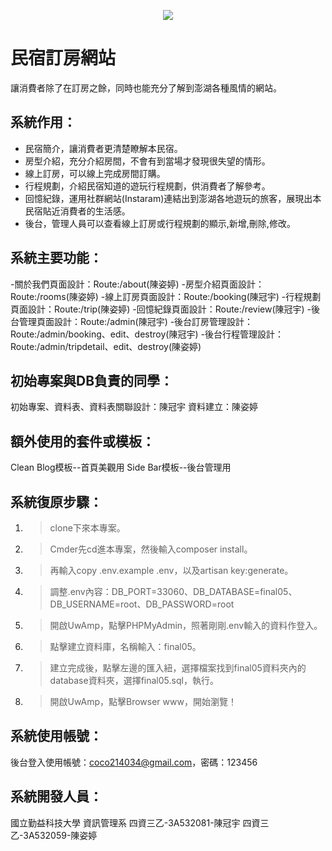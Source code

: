 <p align="center"><img src="https://i.imgur.com/zooZz0l.jpg"></p>

# 民宿訂房網站

讓消費者除了在訂房之餘，同時也能充分了解到澎湖各種風情的網站。

## 系統作用：

- 民宿簡介，讓消費者更清楚瞭解本民宿。
- 房型介紹，充分介紹房間，不會有到當場才發現很失望的情形。
- 線上訂房，可以線上完成房間訂購。
- 行程規劃，介紹民宿知道的遊玩行程規劃，供消費者了解參考。
- 回憶紀錄，運用社群網站(Instaram)連結出到澎湖各地遊玩的旅客，展現出本民宿貼近消費者的生活感。
- 後台，管理人員可以查看線上訂房或行程規劃的顯示,新增,刪除,修改。

## 系統主要功能：

-關於我們頁面設計：Route:/about(陳姿婷)
-房型介紹頁面設計：Route:/rooms(陳姿婷)
-線上訂房頁面設計：Route:/booking(陳冠宇)
-行程規劃頁面設計：Route:/trip(陳姿婷)
-回憶紀錄頁面設計：Route:/review(陳冠宇)
-後台管理頁面設計：Route:/admin(陳冠宇)
-後台訂房管理設計：Route:/admin/booking、edit、destroy(陳冠宇)
-後台行程管理設計：Route:/admin/tripdetail、edit、destroy(陳姿婷)

## 初始專案與DB負責的同學：
初始專案、資料表、資料表關聯設計：陳冠宇
資料建立：陳姿婷

## 額外使用的套件或模板：
Clean Blog模板--首頁美觀用
Side Bar模板--後台管理用

## 系統復原步驟：
1. > clone下來本專案。
2. > Cmder先cd進本專案，然後輸入composer install。
3. >再輸入copy .env.example .env，以及artisan key:generate。
4. > 調整.env內容：DB_PORT=33060、DB_DATABASE=final05、DB_USERNAME=root、DB_PASSWORD=root
5. > 開啟UwAmp，點擊PHPMyAdmin，照著剛剛.env輸入的資料作登入。
6. > 點擊建立資料庫，名稱輸入：final05。
7. > 建立完成後，點擊左邊的匯入紐，選擇檔案找到final05資料夾內的database資料夾，選擇final05.sql，執行。
8. > 開啟UwAmp，點擊Browser www，開始瀏覽！

## 系統使用帳號：
後台登入使用帳號：coco214034@gmail.com，密碼：123456

## 系統開發人員：
國立勤益科技大學 資訊管理系
四資三乙-3A532081-陳冠宇
四資三乙-3A532059-陳姿婷
